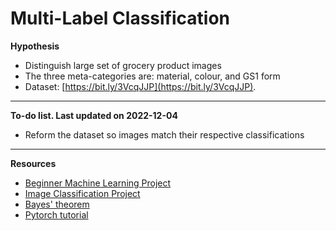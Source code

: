# Multi-Label Classification

<b>Hypothesis</b>

- Distinguish large set of grocery product images
- The three meta-categories are: material, colour, and GS1 form
- Dataset: [https://bit.ly/3VcqJJP](https://bit.ly/3VcqJJP).

---

<b>To-do list. Last updated on 2022-12-04</b>

- Reform the dataset so images match their respective classifications

---

<b>Resources</b>

- [Beginner Machine Learning Project](https://www.youtube.com/watch?v=Hr06nSA-qww)
- [Image Classification Project](https://www.youtube.com/watch?v=9xcky8jXQAM)
- [Bayes' theorem](https://en.wikipedia.org/wiki/Bayes%27_theorem)
- [Pytorch tutorial](https://pytorch.org/tutorials/beginner/blitz/cifar10_tutorial.html)
